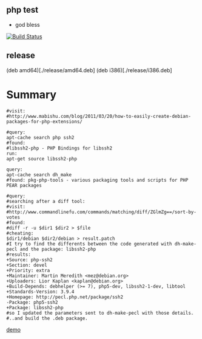 php test
-----
- god bless

[![Build Status](https://travis-ci.org/brownman/php_test.svg?branch=master)](https://travis-ci.org/brownman/php_test)



release
-----
(deb amd64)[./release/amd64.deb]
(deb i386)[./release/i386.deb]

Summary
====

```
#visit:
#http://www.mabishu.com/blog/2011/03/20/how-to-easily-create-debian-packages-for-php-extensions/

#query:
apt-cache search php ssh2
#found:
#libssh2-php - PHP Bindings for libssh2
run:
apt-get source libssh2-php

query:
apt-cache search dh_make
#found: pkg-php-tools - various packaging tools and scripts for PHP PEAR packages

#query:
#searching after a diff tool:
#visit:
#http://www.commandlinefu.com/commands/matching/diff/ZGlmZg==/sort-by-votes
#found:
#diff -r -u $dir1 $dir2 > $file
#cheating:
$dir1/debian $dir2/debian > result.patch
#I try to find the differents between the code generated with dh-make-pecl and the package: libssh2-php
#results:
+Source: php-ssh2
+Section: devel
+Priority: extra
+Maintainer: Martin Meredith <mez@debian.org>
+Uploaders: Lior Kaplan <kaplan@debian.org>
+Build-Depends: debhelper (>= 7), php5-dev, libssh2-1-dev, libtool
+Standards-Version: 3.9.4
+Homepage: http://pecl.php.net/package/ssh2
-Package: php5-ssh2
+Package: libssh2-php
#so I updated the parameters sent to dh-make-pecl with those details.
#..and build the .deb package.

```

[demo](http://asciinema.org/a/11943)
